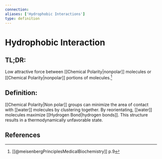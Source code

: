 ```yaml
---
connection:
aliases: ['Hydrophobic Interactions']
type: definition
---
```


# Hydrophobic Interaction

## TL;DR:
Low attractive force between [[Chemical Polarity|nonpolar]] molecules or [[Chemical Polarity|nonpolar]] portions of molecules.[^1]

## Definition:
[[Chemical Polarity|Non polar]] groups can minimize the area of contact with [[water]] molecules by clustering together. By reorientating, [[water]] molecules maximize [[Hydrogen Bond|hydrogen bonds]]. This structure results in a thermodynamically unfavorable state.

## References

[^1]: [[@meisenbergPrinciplesMedicalBiochemistry]] p.9